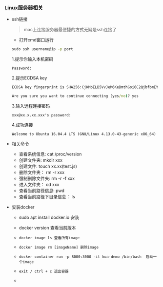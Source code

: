 ### Linux服务器相关

- ssh链接

  > mac上连接服务器最便捷的方式无疑是ssh连接了

  - 打开cmd窗口运行

  ```cmd
  sudo ssh username@ip -p port
  ```

  1.提示你输入本机密码

  `Password:`

  2.提示ECDSA key

  ```cmd
  ECDSA key fingerprint is SHA256:CjKMbELB5VvJeM6KeBmthGoi6C2QjbfbmEYlyT8Zew8.
  
  Are you sure you want to continue connecting (yes/no)? yes
  
  ```

  3.输入远程连接密码

  `xxx@xx.x.xx.xxx's password:`

  4.成功连接

  `Welcome to Ubuntu 16.04.4 LTS (GNU/Linux 4.13.0-43-generic x86_64)`



- 相关命令
  - 查看系统信息: cat /proc/version
  - 创建文件夹: mkdir xxx
  - 创建文件: touch xx.xx(test.js)
  - 删除文件夹： rm -r xxx
  - 强制删除文件夹: rm -r -f xxx
  - 进入文件夹： cd xxx
  - 查看当前路径信息: pwd
  - 查看当前路径下目录信息： ls









- 安装docker

  - sudo apt install docker.io 安装

  - docker version 查看当前版本

  - ```
    docker image ls 查看所有image
    ```

  - ```
    docker image rm [imageName] 删除image
    ```

  - ```
    docker container run -p 8000:3000 -it koa-demo /bin/bash  启动一个image
    ```

  - ```
    exit / ctrl + c 退出容器
    ```

  - 